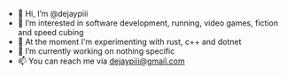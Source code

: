 - 👋 Hi, I’m @dejaypiii
- 👀 I’m interested in software development, running, video games, fiction and speed cubing
- 🌱 At the moment I'm experimenting with rust, c++ and dotnet
- 💪 I’m currently working on nothing specific
- 📫 You can reach me via dejaypiii@gmail.com
